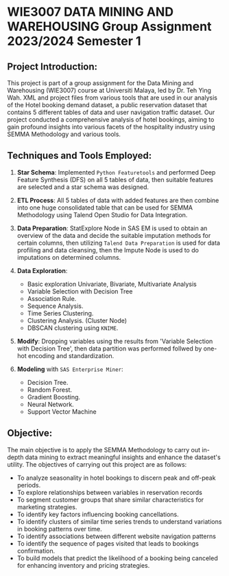 # WIE3007 DATA MINING AND WAREHOUSING Group Assignment 2023/2024 Semester 1
## Project Introduction:
This project is part of a group assignment for the Data Mining and Warehousing (WIE3007) course at Universiti Malaya, led by Dr. Teh Ying Wah. XML and project files from various tools that are used in our analysis of the Hotel booking demand dataset, a public reservation dataset that contains 5 different tables of data and user navigation traffic dataset. Our project conducted a comprehensive analysis of hotel bookings, aiming to gain profound insights into various facets of the hospitality industry using SEMMA Methodology and various tools.

## Techniques and Tools Employed:
1. **Star Schema**: Implemented `Python Featuretools` and performed Deep Feature Synthesis (DFS) on all 5 tables of data, then suitable features are selected and a star schema was designed.
   
2. **ETL Process**: All 5 tables of data with added features are then combine into one huge consolidated table that can be used for SEMMA Methodology using Talend Open Studio for Data Integration.
   
3. **Data Preparation**: StatExplore Node in SAS EM is used to obtain an overview of the data and decide the suitable imputation methods for certain columns, then utilizing  `Talend Data Preparation` is used for data profiling and data cleansing, then the Impute Node is used to do imputations on determined columns.
  
4. **Data Exploration**:
    - Basic exploration Univariate, Bivariate, Multivariate Analysis
    - Variable Selection with Decision Tree
    - Association Rule.  
    - Sequence Analysis.  
    - Time Series Clustering.
    - Clustering Analysis. (Cluster Node)
    - DBSCAN clustering using `KNIME`.
5. **Modify**: Dropping variables using the results from 'Variable Selection with Decision Tree', then data partition was performed follwed by one-hot encoding and standardization.
    
6. **Modeling** with `SAS Enterprise Miner`:  
    - Decision Tree.
    - Random Forest.
    - Gradient Boosting.
    - Neural Network.
    - Support Vector Machine 

## Objective:
The main objective is to apply the SEMMA Methodology to carry out in-depth data mining to extract meaningful insights and enhance the dataset's utility.
The objectives of carrying out this project are as follows: 
  - To analyze seasonality in hotel bookings to discern peak and off-peak periods.
  - To explore relationships between variables in reservation records 
  - To segment customer groups that share similar characteristics for marketing strategies.
  - To identify key factors influencing booking cancellations.
  - To identify clusters of similar time series trends to understand variations in booking patterns over time.
  - To identify associations between different website navigation patterns
  - To identify the sequence of pages visited that leads to bookings confirmation.
  - To build models that predict the likelihood of a booking being canceled for enhancing inventory and pricing strategies.
